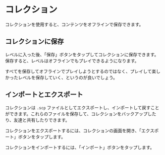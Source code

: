 # コレクション

コレクションを使用すると、コンテンツをオフラインで保存できます。

## コレクションに保存

レベルに入った後、「保存」ボタンをタップしてコレクションに保存できます。保存すると、レベルはオフラインでもプレイできるようになります。

すべてを保存してオフラインでプレイしようとするのではなく、プレイして楽しかったレベルを保存していく、というのが良いでしょう。

## インポートとエクスポート

コレクションは `.scp` ファイルとしてエクスポートし、インポートして戻すことができます。これらのファイルを保存して、コレクションをバックアップしたり、友達と共有したりできます。

コレクションをエクスポートするには、コレクションの画面を開き、「エクスポート」ボタンをタップします。

コレクションをインポートするには、「インポート」ボタンをタップします。
